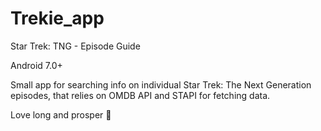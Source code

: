 # Trekie_app
Star Trek: TNG - Episode Guide

Android 7.0+

Small app for searching info on individual Star Trek: The Next Generation episodes, 
that relies on OMDB API and STAPI for fetching data.

Love long and prosper 🖖
